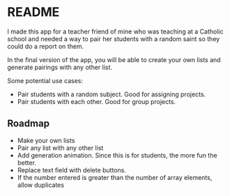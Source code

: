 # README

I made this app for a teacher friend of mine who was teaching at a Catholic school and needed a way to pair her students with a random saint so they could do a report on them.

In the final version of the app, you will be able to create your own lists and generate pairings with any other list.

Some potential use cases:

- Pair students with a random subject. Good for assigning projects.
- Pair students with each other. Good for group projects.

## Roadmap

- Make your own lists
- Pair any list with any other list
- Add generation animation. Since this is for students, the more fun the better.
- Replace text field with delete buttons.
- If the number entered is greater than the number of array elements, allow duplicates
